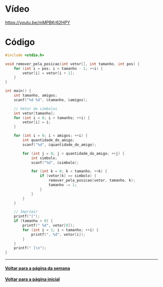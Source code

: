 # Vídeo
https://youtu.be/mMPBKr62HPY

# Código
```c
#include <stdio.h>

void remover_pela_posicao(int vetor[], int tamanho, int pos) {
    for (int i = pos; i < tamanho - 1; ++i) {
        vetor[i] = vetor[i + 1];
    }
}

int main() {
    int tamanho, amigos;
    scanf("%d %d", &tamanho, &amigos);

    // Vetor de símbolos
    int vetor[tamanho];
    for (int i = 0; i < tamanho; ++i) {
        vetor[i] = i;
    }

    for (int i = 0; i < amigos; ++i) {
        int quantidade_do_amigo;
        scanf("%d", &quantidade_do_amigo);

        for (int j = 0; j < quantidade_do_amigo; ++j) {
            int simbolo;
            scanf("%d", &simbolo);

            for (int k = 0; k < tamanho; ++k) {
                if (vetor[k] == simbolo) {
                    remover_pela_posicao(vetor, tamanho, k);
                    tamanho -= 1;
                }
            }
        }
    }

    // Imprimir
    printf("[");
    if (tamanho > 0) {
        printf(" %d", vetor[0]);
        for (int i = 1; i < tamanho; ++i) {
            printf(", %d", vetor[i]);
        }
    }
    printf(" ]\n");
}
```

---
#### [Voltar para a página da semana](README.md)
#### [Voltar para a página inicial](https://github.com/bti-ufrn/monitoria-itp)
